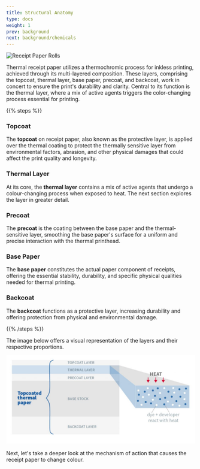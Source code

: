 ```yaml
---
title: Structural Anatomy
type: docs
weight: 1
prev: background
next: background/chemicals
---
```


![Receipt Paper Rolls](paper-mill_6000x2000.png "Image Courtesy of Panda Paper on Unsplash")

Thermal receipt paper utilizes a thermochromic process for inkless printing, achieved through its multi-layered composition. These layers, comprising the topcoat, thermal layer, base paper, precoat, and backcoat, work in concert to ensure the print's durability and clarity. Central to its function is the thermal layer, where a mix of active agents triggers the color-changing process essential for printing.

{{% steps %}}

### Topcoat

The **topcoat** on receipt paper, also known as the protective layer, is applied over the thermal coating to protect the thermally sensitive layer from environmental factors, abrasion, and other physical damages that could affect the print quality and longevity.

### Thermal Layer

At its core, the **thermal layer** contains a mix of active agents that undergo a colour-changing process when exposed to heat. The next section explores the layer in greater detail.

### Precoat

The **precoat** is the coating between the base paper and the thermal-sensitive layer, smoothing the base paper's surface for a uniform and precise interaction with the thermal printhead.

### Base Paper

The **base paper** constitutes the actual paper component of receipts, offering the essential stability, durability, and specific physical qualities needed for thermal printing.

### Backcoat

The **backcoat** functions as a protective layer, increasing durability and offering protection from physical and environmental damage.

{{% /steps %}}

The image below offers a visual representation of the layers and their respective proportions.

![Receipt Paper Layers](rp-layers.jpg "Image Courtesy of Jujo Thermal")

<!--- https://www.jujothermal.com/technical-guide/thermal-paper-technology/ --->

Next, let's take a deeper look at the mechanism of action that causes the receipt paper to change colour.